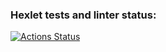 ### Hexlet tests and linter status:
[![Actions Status](https://github.com/dzam3/java-project-61/actions/workflows/hexlet-check.yml/badge.svg)](https://github.com/dzam3/java-project-61/actions)